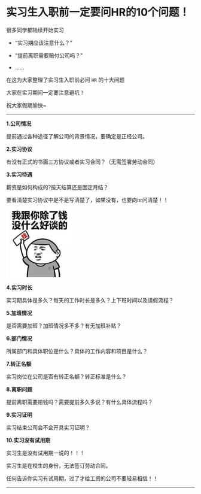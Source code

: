 # 实习生入职前一定要问HR的10个问题！

很多同学都陆续开始实习

- “实习期应该注意什么？”

- “提前离职需要赔付公司吗？”

- ……

在这为大家整理了实习生入职前必问 `HR` 的十大问题

大家在实习期间一定要注意避坑！

祝大家假期愉快~

------

**1.公司情况**

提前通过各种途径了解公司的背景情况，要确定是正经公司。

**2.实习协议**

有没有正式的书面三方协议或者实习合同？（无需签署劳动合同）

**3.实习待遇**

薪资是如何构成的?按天结算还是固定月结？

要看清楚实习协议中是不是写清楚了，如果没有，也要向hr问清楚！！

<img src="2.%E5%AE%9E%E4%B9%A0%E5%BF%85%E9%97%AE%E7%9A%84%E9%97%AE%E9%A2%98.assets/9a2180f6a84abc100abef1f088b45b44.jpeg" alt="千万不要跟朋友借钱：要借，也要付利息，真的伤感情__财经头条" style="zoom:50%;" />

**4.实习时长**

实习期具体是多久？每天的工作时长是多久？上下班时间以及请假流程？

**5.加班情况**

是否需要加班？加班情况多不多？有无加班补贴？

**6.部门情况**

所属部门和具体职位是什么？具体的工作内容和项目是什么？

**7.转正名额**

实习岗位在公司是否有转正名额？转正标准是什么？

**8.离职问题**

提前离职需要赔钱吗？需要提前多久多说？有什么具体流程吗？

**9.实习证明**

实习结束公司会不会开具实习证明？

**10.实习没有试用期**

实习生是没有试用期一说的！！！

实习生是在校生的身份，无法签订劳动合同。

任何告诉你实习有试用期，过了才给工资的公司不要轻易相信！！

---

